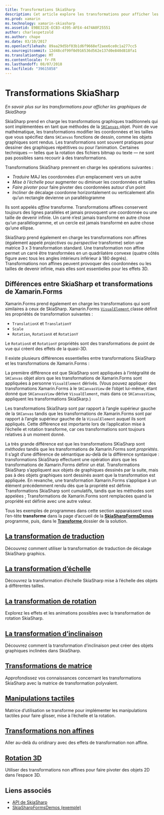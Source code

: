 ```yaml
---
title: Transformations SkiaSharp
description: Cet article explore les transformations pour afficher les graphiques de SkiaSharp dans les applications Xamarin.Forms et illustre ceci avec l’exemple de code.
ms.prod: xamarin
ms.technology: xamarin-skiasharp
ms.assetid: E9BE322E-ECB3-4395-AFE4-4474A0F25551
author: charlespetzold
ms.author: chape
ms.date: 03/10/2017
ms.openlocfilehash: 89aa29d5bf03b1d6f9668ef2aee6ce0c1a277cc5
ms.sourcegitcommit: 12d48cdf99f0d916536d562e137d0e840d818fa1
ms.translationtype: MT
ms.contentlocale: fr-FR
ms.lasthandoff: 08/07/2018
ms.locfileid: "39615858"
---
```

# <a name="skiasharp-transforms"></a>Transformations SkiaSharp

_En savoir plus sur les transformations pour afficher les graphiques de SkiaSharp_

SkiaSharp prend en charge les transformations graphiques traditionnels qui sont implémentées en tant que méthodes de la [ `SKCanvas` ](https://developer.xamarin.com/api/type/SkiaSharp.SKCanvas/) objet. Point de vue mathématique, les transformations modifier les coordonnées et les tailles que vous spécifiez dans `SKCanvas` fonctions de dessin, comme les objets graphiques sont rendus. Les transformations sont souvent pratiques pour dessiner des graphiques répétitives ou pour l’animation. Certaines techniques &mdash; telles que la rotation des fichiers bitmap ou texte &mdash; ne sont pas possibles sans recourir à des transformations.

Transformations SkiaSharp prennent en charge les opérations suivantes :

- *Traduire* MAJ les coordonnées d’un emplacement vers un autre
- *Mise à l’échelle* pour augmenter ou diminuer les coordonnées et tailles
- *Faire pivoter* pour faire pivoter des coordonnées autour d’un point
- *Incliner* de décalage coordonne horizontalement ou verticalement afin qu’un rectangle devienne un parallélogramme

Ils sont appelés *affine* transforme. Transformations affines conservent toujours des lignes parallèles et jamais provoquent une coordonnée ou une taille de devenir infinie. Un carré n’est jamais transformé en autre chose qu’un parallélogramme, et un cercle est jamais transformé en autre chose qu’une ellipse.

SkiaSharp prend également en charge les transformations non affines (également appelé *projectives* ou *perspective* transforme) selon une matrice 3 x 3 transformation standard. Une transformation non affine permet un carré être transformées en un quadrilatère convexe (quatre côtés figure avec tous les angles intérieurs inférieur à 180 degrés). Transformations non affines peuvent provoquer des coordonnées ou les tailles de devenir infinie, mais elles sont essentielles pour les effets 3D.

## <a name="differences-between-skiasharp-and-xamarinforms-transforms"></a>Différences entre SkiaSharp et transformations de Xamarin.Forms

Xamarin.Forms prend également en charge les transformations qui sont similaires à ceux de SkiaSharp. Xamarin.Forms [ `VisualElement` ](xref:Xamarin.Forms.VisualElement) classe définit les propriétés de transformation suivantes :

- `TranslationX` et `TranslationY`
- `Scale`
- `Rotation`, `RotationX` et `RotationY`

Le `RotationX` et `RotationY` propriétés sont des transformations de point de vue qui créent des effets de la quasi-3D.

Il existe plusieurs différences essentielles entre transformations SkiaSharp et les transformations de Xamarin.Forms :

La première différence est que SkiaSharp sont appliquées à l’intégralité de `SKCanvas` objet alors que les transformations de Xamarin.Forms sont appliquées à personne `VisualElement` dérivés. (Vous pouvez appliquer des transformations Xamarin.Forms à le `SKCanvasView` de l’objet lui-même, étant donné que `SKCanvasView` dérive `VisualElement`, mais dans ce `SKCanvasView`, appliquent les transformations SkiaSkarp.)

Les transformations SkiaSharp sont par rapport à l’angle supérieur gauche de la `SKCanvas` tandis que les transformations de Xamarin.Forms sont par rapport à l’angle supérieur gauche de la `VisualElement` auquel ils sont appliqués. Cette différence est importante lors de l’application mise à l’échelle et rotation transforme, car ces transformations sont toujours relatives à un moment donné.

La très grande différence est que les transformations SKiaSharp sont *méthodes* tandis que les transformations de Xamarin.Forms sont *propriétés*. Il s’agit d’une différence de sémantique au-delà de la différence syntaxique : transformations SkiaSharp effectuent une opération alors que les transformations de Xamarin.Forms définir un état. Transformations SkiaSharp s’appliquent aux objets de graphiques dessinés par la suite, mais pas à des objets graphiques sont dessinés avant que la transformation est appliquée. En revanche, une transformation Xamarin.Forms s’applique à un élément précédemment rendu dès que la propriété est définie. Transformations SkiaSharp sont cumulatifs, tandis que les méthodes sont appelées ; Transformations de Xamarin.Forms sont remplacées quand la propriété est définie avec une autre valeur.

Tous les exemples de programmes dans cette section apparaissent sous l’en-tête **transforme** dans la page d’accueil de la [ **SkiaSharpFormsDemos** ](https://developer.xamarin.com/samples/xamarin-forms/SkiaSharpForms/Demos/) programme, puis, dans le [ **Transforme** ](https://github.com/xamarin/xamarin-forms-samples/tree/master/SkiaSharpForms/Demos/Demos/SkiaSharpFormsDemos/Transforms) dossier de la solution.

## <a name="the-translate-transformtranslatemd"></a>[La transformation de traduction](translate.md)

Découvrez comment utiliser la transformation de traduction de décalage SkiaSharp graphics.

## <a name="the-scale-transformscalemd"></a>[La transformation d’échelle](scale.md)

Découvrez la transformation d’échelle SkiaSharp mise à l’échelle des objets à différentes tailles.

## <a name="the-rotate-transformrotatemd"></a>[La transformation de rotation](rotate.md)

Explorez les effets et les animations possibles avec la transformation de rotation SkiaSharp.

## <a name="the-skew-transformskewmd"></a>[La transformation d’inclinaison](skew.md)

Découvrez comment la transformation d’inclinaison peut créer des objets graphiques inclinées dans SkiaSharp.

## <a name="matrix-transformsmatrixmd"></a>[Transformations de matrice](matrix.md)

Approfondissez vos connaissances concernant les transformations SkiaSharp avec la matrice de transformation polyvalent.

## <a name="touch-manipulationstouchmd"></a>[Manipulations tactiles](touch.md)

Matrice d’utilisation se transforme pour implémenter les manipulations tactiles pour faire glisser, mise à l’échelle et la rotation.

## <a name="non-affine-transformsnon-affinemd"></a>[Transformations non affines](non-affine.md)

Aller au-delà du oridinary avec des effets de transformation non affine.

## <a name="3d-rotation3d-rotationmd"></a>[Rotation 3D](3d-rotation.md)

Utiliser des transformations non affines pour faire pivoter des objets 2D dans l’espace 3D.


## <a name="related-links"></a>Liens associés

- [API de SkiaSharp](https://developer.xamarin.com/api/root/SkiaSharp/)
- [SkiaSharpFormsDemos (exemple)](https://developer.xamarin.com/samples/xamarin-forms/SkiaSharpForms/Demos/)
